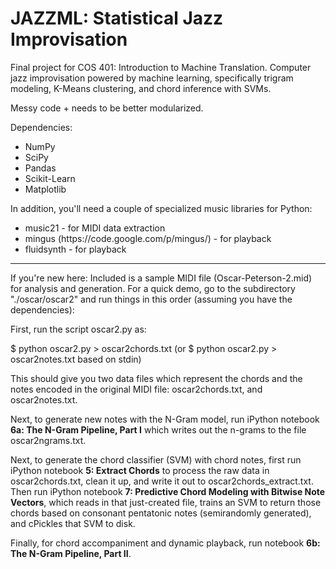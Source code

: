 JAZZML: Statistical Jazz Improvisation
======

Final project for COS 401: Introduction to Machine Translation. Computer jazz improvisation powered by machine learning,
specifically trigram modeling, K-Means clustering, and chord inference with SVMs.

Messy code + needs to be better modularized.

Dependencies:
<ul>
  <li>NumPy</li>
  <li>SciPy</li>
  <li>Pandas</li>
  <li>Scikit-Learn</li>
  <li>Matplotlib</li>
</ul>

In addition, you'll need a couple of specialized music libraries for Python:

<ul>
  <li>music21 - for MIDI data extraction</li>
  <li>mingus (https://code.google.com/p/mingus/) - for playback</li>
  <li>fluidsynth - for playback</li>
</ul>

----------

If you're new here: Included is a sample MIDI file (Oscar-Peterson-2.mid) for analysis and generation. For a quick demo, go to the subdirectory "./oscar/oscar2" and run things in this order (assuming you have the dependencies):

First, run the script oscar2.py as:

$ python oscar2.py > oscar2chords.txt
(or $ python oscar2.py > oscar2notes.txt based on stdin)

This should give you two data files which represent the chords and the notes encoded in the original MIDI file: oscar2chords.txt, and oscar2notes.txt.

Next, to generate new notes with the N-Gram model, run iPython notebook <b>6a: The N-Gram Pipeline, Part I</b> which writes out the n-grams to the file oscar2ngrams.txt.

Next, to generate the chord classifier (SVM) with chord notes, first run iPython notebook <b>5: Extract Chords</b> to process the raw data in oscar2chords.txt, clean it up, and write it out to oscar2chords_extract.txt. Then run iPython notebook <b>7: Predictive Chord Modeling with Bitwise Note Vectors</b>, which reads in that just-created file, trains an SVM to return those chords based on consonant pentatonic notes (semirandomly generated), and cPickles that SVM to disk.

Finally, for chord accompaniment and dynamic playback, run notebook <b>6b: The N-Gram Pipeline, Part II</b>.
